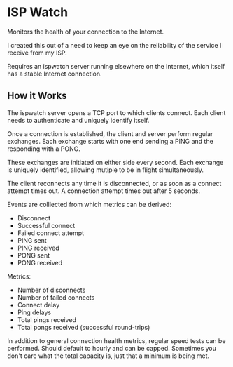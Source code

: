 # ISP Watch

Monitors the health of your connection to the Internet.

I created this out of a need to keep an eye on the reliability
of the service I receive from my ISP.

Requires an ispwatch server running elsewhere on the Internet,
which itself has a stable Internet connection.

## How it Works

The ispwatch server opens a TCP port to which clients connect.
Each client needs to authenticate and uniquely identify itself.

Once a connection is established, the client and server perform regular
exchanges. Each exchange starts with one end sending a PING and the
responding with a PONG.

These exchanges are initiated on either side every second.
Each exchange is uniquely identified, allowing mutiple to be in
flight simultaneously.

The client reconnects any time it is disconnected, or as soon
as a connect attempt times out.
A connection attempt times out after 5 seconds. 

Events are colllected from which metrics can be derived:
* Disconnect
* Successful connect
* Failed connect attempt
* PING sent
* PING received
* PONG sent
* PONG received

Metrics:
* Number of disconnects
* Number of failed connects
* Connect delay
* Ping delays
* Total pings received
* Total pongs received (successful round-trips)

In addition to general connection health metrics, regular speed tests
can be performed. Should default to hourly and can be capped. Sometimes
you don't care what the total capacity is, just that a minimum is
being met.

